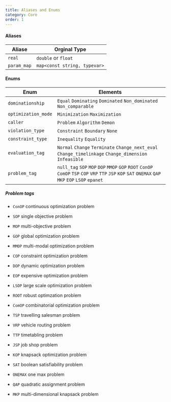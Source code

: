 ```yaml
---
title: Aliases and Enums
category: Core
order: 1
---
```


#### Aliases

|Aliase|Orginal Type|
|-|-|
|``real``|``double`` or ``float``|
|``param_map``|``map<const string, typevar>``|

#### Enums

|Enum|Elements|
|-|-|
|``dominationship``|``Equal`` ``Dominating`` ``Dominated`` ``Non_dominated`` ``Non_comparable``|
|``optimization_mode``|``Minimization`` ``Maximization``|
|``caller``|``Problem`` ``Algorithm`` ``Demon``|
|``violation_type``|``Constraint`` ``Boundary`` ``None``|
|``constraint_type``|``Inequality`` ``Equality``|
|``evaluation_tag``|``Normal`` ``Change`` ``Terminate`` ``Change_next_eval`` ``Change_timelinkage`` ``Change_dimension`` ``Infeasible``|
|``problem_tag``|``null_tag`` ``SOP`` ``MOP`` ``DOP`` ``MMOP`` ``GOP`` ``ROOT`` ``ConOP`` ``ComOP`` ``TSP`` ``COP`` ``VRP`` ``TTP`` ``JSP`` ``KOP`` ``SAT`` ``ONEMAX`` ``QAP`` ``MKP`` ``EOP`` ``LSOP`` ``epanet``|

##### Problem tags

- `ConOP` continuous optimization problem
- `SOP` single objective problem
- `MOP` multi-objective problem
- `GOP` global optimization problem
- `MMOP` multi-modal optimization problem
- `COP` constraint optimization problem
- `DOP` dynamic optimization problem
- `EOP` expensive optimization problem
- `LSOP` large scale optimization problem
- `ROOT` robust optimzation problem

- `ComOP` combinatorial optimization problem
- `TSP` travelling salesman problem
- `VRP` vehicle routing problem
- `TTP` timetabling problem
- `JSP` job shop problem
- `KOP` knapsack optimization problem
- `SAT` boolean satisfiability problem
- `ONEMAX` one max problem
- `QAP` quadratic assignment problem
- `MKP` multi-dimensional knapsack problem